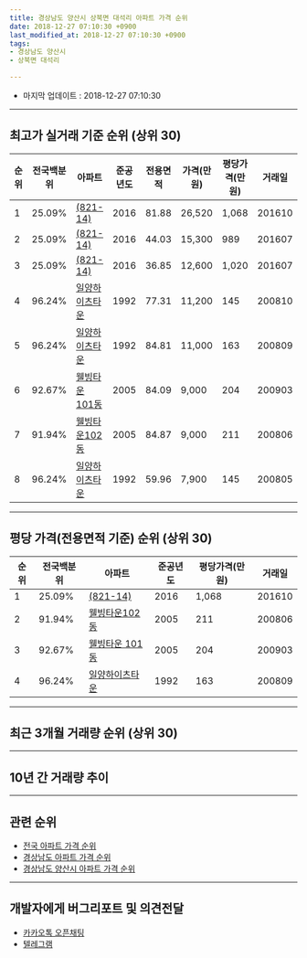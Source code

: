 ```yaml
---
title: 경상남도 양산시 상북면 대석리 아파트 가격 순위
date: 2018-12-27 07:10:30 +0900
last_modified_at: 2018-12-27 07:10:30 +0900
tags:
- 경상남도 양산시
- 상북면 대석리

---
```


* 마지막 업데이트 : 2018-12-27 07:10:30

---

## 최고가 실거래 기준 순위 (상위 30)


|순위|전국백분위|아파트|준공년도|전용면적|가격(만원)|평당가격(만원)|거래일|
|---|---|---|---|---|---|---|---|
|1|25.09%|[(821-14)](https://search.naver.com/search.naver?query=%EA%B2%BD%EC%83%81%EB%82%A8%EB%8F%84+%EC%96%91%EC%82%B0%EC%8B%9C+%EC%83%81%EB%B6%81%EB%A9%B4+%EB%8C%80%EC%84%9D%EB%A6%AC+%28821-14%29)|2016|81.88|26,520|1,068|201610|
|2|25.09%|[(821-14)](https://search.naver.com/search.naver?query=%EA%B2%BD%EC%83%81%EB%82%A8%EB%8F%84+%EC%96%91%EC%82%B0%EC%8B%9C+%EC%83%81%EB%B6%81%EB%A9%B4+%EB%8C%80%EC%84%9D%EB%A6%AC+%28821-14%29)|2016|44.03|15,300|989|201607|
|3|25.09%|[(821-14)](https://search.naver.com/search.naver?query=%EA%B2%BD%EC%83%81%EB%82%A8%EB%8F%84+%EC%96%91%EC%82%B0%EC%8B%9C+%EC%83%81%EB%B6%81%EB%A9%B4+%EB%8C%80%EC%84%9D%EB%A6%AC+%28821-14%29)|2016|36.85|12,600|1,020|201607|
|4|96.24%|[일양하이츠타운](https://search.naver.com/search.naver?query=%EA%B2%BD%EC%83%81%EB%82%A8%EB%8F%84+%EC%96%91%EC%82%B0%EC%8B%9C+%EC%83%81%EB%B6%81%EB%A9%B4+%EB%8C%80%EC%84%9D%EB%A6%AC+%EC%9D%BC%EC%96%91%ED%95%98%EC%9D%B4%EC%B8%A0%ED%83%80%EC%9A%B4)|1992|77.31|11,200|145|200810|
|5|96.24%|[일양하이츠타운](https://search.naver.com/search.naver?query=%EA%B2%BD%EC%83%81%EB%82%A8%EB%8F%84+%EC%96%91%EC%82%B0%EC%8B%9C+%EC%83%81%EB%B6%81%EB%A9%B4+%EB%8C%80%EC%84%9D%EB%A6%AC+%EC%9D%BC%EC%96%91%ED%95%98%EC%9D%B4%EC%B8%A0%ED%83%80%EC%9A%B4)|1992|84.81|11,000|163|200809|
|6|92.67%|[웰빙타운 101동](https://search.naver.com/search.naver?query=%EA%B2%BD%EC%83%81%EB%82%A8%EB%8F%84+%EC%96%91%EC%82%B0%EC%8B%9C+%EC%83%81%EB%B6%81%EB%A9%B4+%EB%8C%80%EC%84%9D%EB%A6%AC+%EC%9B%B0%EB%B9%99%ED%83%80%EC%9A%B4+101%EB%8F%99)|2005|84.09|9,000|204|200903|
|7|91.94%|[웰빙타운102동](https://search.naver.com/search.naver?query=%EA%B2%BD%EC%83%81%EB%82%A8%EB%8F%84+%EC%96%91%EC%82%B0%EC%8B%9C+%EC%83%81%EB%B6%81%EB%A9%B4+%EB%8C%80%EC%84%9D%EB%A6%AC+%EC%9B%B0%EB%B9%99%ED%83%80%EC%9A%B4102%EB%8F%99)|2005|84.87|9,000|211|200806|
|8|96.24%|[일양하이츠타운](https://search.naver.com/search.naver?query=%EA%B2%BD%EC%83%81%EB%82%A8%EB%8F%84+%EC%96%91%EC%82%B0%EC%8B%9C+%EC%83%81%EB%B6%81%EB%A9%B4+%EB%8C%80%EC%84%9D%EB%A6%AC+%EC%9D%BC%EC%96%91%ED%95%98%EC%9D%B4%EC%B8%A0%ED%83%80%EC%9A%B4)|1992|59.96|7,900|145|200805|


---

## 평당 가격(전용면적 기준) 순위 (상위 30)


|순위|전국백분위|아파트|준공년도|평당가격(만원)|거래일|
|---|---|---|---|---|---|
|1|25.09%|[(821-14)](https://search.naver.com/search.naver?query=%EA%B2%BD%EC%83%81%EB%82%A8%EB%8F%84+%EC%96%91%EC%82%B0%EC%8B%9C+%EC%83%81%EB%B6%81%EB%A9%B4+%EB%8C%80%EC%84%9D%EB%A6%AC+%28821-14%29)|2016|1,068|201610|
|2|91.94%|[웰빙타운102동](https://search.naver.com/search.naver?query=%EA%B2%BD%EC%83%81%EB%82%A8%EB%8F%84+%EC%96%91%EC%82%B0%EC%8B%9C+%EC%83%81%EB%B6%81%EB%A9%B4+%EB%8C%80%EC%84%9D%EB%A6%AC+%EC%9B%B0%EB%B9%99%ED%83%80%EC%9A%B4102%EB%8F%99)|2005|211|200806|
|3|92.67%|[웰빙타운 101동](https://search.naver.com/search.naver?query=%EA%B2%BD%EC%83%81%EB%82%A8%EB%8F%84+%EC%96%91%EC%82%B0%EC%8B%9C+%EC%83%81%EB%B6%81%EB%A9%B4+%EB%8C%80%EC%84%9D%EB%A6%AC+%EC%9B%B0%EB%B9%99%ED%83%80%EC%9A%B4+101%EB%8F%99)|2005|204|200903|
|4|96.24%|[일양하이츠타운](https://search.naver.com/search.naver?query=%EA%B2%BD%EC%83%81%EB%82%A8%EB%8F%84+%EC%96%91%EC%82%B0%EC%8B%9C+%EC%83%81%EB%B6%81%EB%A9%B4+%EB%8C%80%EC%84%9D%EB%A6%AC+%EC%9D%BC%EC%96%91%ED%95%98%EC%9D%B4%EC%B8%A0%ED%83%80%EC%9A%B4)|1992|163|200809|


---

## 최근 3개월 거래량 순위 (상위 30)


<div style="width:100%;">
    <canvas id="deal_count_ranking" height="250"></canvas>
</div>


<script>
new Chart(document.getElementById("deal_count_ranking"), {
    type: 'horizontalBar',
    data: {
        labels: ['일양하이츠타운'],
        datasets: [{
            label: '실거래 수',
            data: [2],
            borderColor: "rgba(255, 0, 128, 1)",
            backgroundColor: "rgba(255, 0, 128, 0.5)",
            fill: false,
        }]
    },
    options: {
        responsive: true,
        title: {
            display: true,
            text: '최근 3개월 거래량 순위'
        },
        tooltips: {
            mode: 'index',
            intersect: false,
            callbacks: {
                title: function(tooltipItems, data) {
                    return "실거래 수:";
                },
                label: function(tooltipItem, data) {
                    return data.labels[tooltipItem.index] + ": " + tooltipItem.xLabel;
                }
            }
        },
        hover: {
            mode: 'nearest',
            intersect: true
        },
        scales: {
            xAxes: [{
                display: true,
                scaleLabel: {
                    display: true,
                    labelString: '실거래 수'
                },
                ticks: {
                    suggestedMin: 0,
                }
            }],
            yAxes: [{
                display: true,
                ticks: {
                    autoSkip: false,
                    callback: function(value, index, values) {
                        if (value.length > 15)
                            return value.substr(0, 13) + "...";
                        else
                            return value;
                    }
                },
                scaleLabel: {
                    display: false,
                }
            }]
        }
    }
});

</script>


---

## 10년 간 거래량 추이


<div style="width:100%;">
    <canvas id="deal_progress" height="250"></canvas>
</div>

<script>
new Chart(document.getElementById("deal_progress"), {
    type: 'line',
    data: {
        labels: ['200812','200901','200902','200903','200904','200905','200906','200907','200908','200909','200910','200911','200912','201001','201002','201003','201004','201005','201006','201007','201008','201009','201010','201011','201012','201101','201102','201103','201104','201105','201106','201107','201108','201109','201110','201111','201112','201201','201202','201203','201204','201205','201206','201207','201208','201209','201210','201211','201212','201301','201302','201303','201304','201305','201306','201307','201308','201309','201310','201311','201312','201401','201402','201403','201404','201405','201406','201407','201408','201409','201410','201411','201412','201501','201502','201503','201504','201505','201506','201507','201508','201509','201510','201511','201512','201601','201602','201603','201604','201605','201606','201607','201608','201609','201610','201611','201612','201701','201702','201703','201704','201705','201706','201707','201708','201709','201710','201711','201712','201801','201802','201803','201804','201805','201806','201807','201808','201809','201810','201811','201812'],
        datasets: [{
            label: '실거래 수',
            pointRadius: 1,
            data: [2, 1, 0, 2, 0, 2, 2, 2, 4, 3, 2, 2, 1, 2, 3, 4, 3, 1, 4, 1, 4, 2, 3, 2, 3, 4, 3, 4, 6, 4, 3, 5, 3, 5, 2, 2, 3, 3, 1, 3, 1, 0, 2, 1, 1, 0, 1, 1, 0, 0, 1, 3, 2, 1, 1, 1, 0, 0, 3, 1, 2, 1, 3, 2, 2, 1, 0, 1, 1, 3, 2, 1, 3, 1, 0, 4, 3, 1, 1, 6, 4, 3, 4, 1, 1, 4, 2, 1, 1, 2, 3, 10, 0, 2, 10, 4, 7, 0, 6, 3, 6, 3, 4, 2, 0, 0, 1, 3, 2, 0, 2, 1, 0, 1, 2, 2, 3, 3, 2, 0, 0],
            borderColor: "rgba(255, 201, 14, 1)",
            backgroundColor: "rgba(255, 201, 14, 0.5)",
            fill: true,
        }]
    },
    options: {
        responsive: true,
        title: {
            display: true,
            text: '10년간 거래량 추이'
        },
        tooltips: {
            mode: 'index',
            intersect: false,
        },
        hover: {
            mode: 'nearest',
            intersect: true
        },
        scales: {
            xAxes: [{
                display: true,
                scaleLabel: {
                    display: true,
                    labelString: '년/월'
                }
            }],
            yAxes: [{
                display: true,
                ticks: {
                    suggestedMin: 0,
                },
                scaleLabel: {
                    display: true,
                    labelString: '실거래 수'
                }
            }]
        }
    }
});

</script>


---

## 관련 순위

- [전국 아파트 가격 순위](https://inasie.github.io/apt-ranking/전국)
- [경상남도 아파트 가격 순위](https://inasie.github.io/apt-ranking/경상남도)
- [경상남도 양산시 아파트 가격 순위](https://inasie.github.io/apt-ranking/경상남도-양산시)


---

## 개발자에게 버그리포트 및 의견전달

- [카카오톡 오픈채팅](https://open.kakao.com/o/gLJUAP4)
- [텔레그램](https://t.me/inasie)

